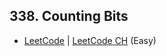## 338. Counting Bits

-  [LeetCode](https://leetcode.com/problems/counting-bits/) | [LeetCode CH](https://leetcode.cn/problems/counting-bits/) (Easy)
